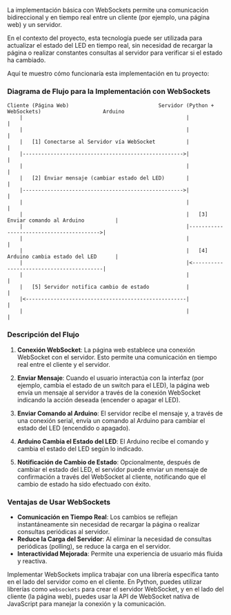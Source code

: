 La implementación básica con WebSockets permite una comunicación bidireccional y en tiempo real entre un cliente (por ejemplo, una página web) y un servidor.

En el contexto del proyecto, esta tecnología puede ser utilizada para actualizar el estado del LED en tiempo real, sin necesidad de recargar la página o realizar constantes consultas al servidor para verificar si el estado ha cambiado.

Aquí te muestro cómo funcionaría esta implementación en tu proyecto:

### Diagrama de Flujo para la Implementación con WebSockets

```
Cliente (Página Web)                             Servidor (Python + WebSockets)                    Arduino
    |                                                     |                                          |
    |                                                     |                                          |
    |   [1] Conectarse al Servidor vía WebSocket          |                                          |
    |---------------------------------------------------->|                                          |
    |                                                     |                                          |
    |   [2] Enviar mensaje (cambiar estado del LED)       |                                          |
    |---------------------------------------------------->|                                          |
    |                                                     |                                          |
    |                                                     |   [3] Enviar comando al Arduino          |
    |                                                     |----------------------------------------->|
    |                                                     |                                          |
    |                                                     |   [4] Arduino cambia estado del LED      |
    |                                                     |<-----------------------------------------|
    |                                                     |                                          |
    |   [5] Servidor notifica cambio de estado            |                                          |
    |<----------------------------------------------------|                                          |
    |                                                     |                                          |
```

### Descripción del Flujo

1. **Conexión WebSocket**: La página web establece una conexión WebSocket con el servidor. Esto permite una comunicación en tiempo real entre el cliente y el servidor.

2. **Enviar Mensaje**: Cuando el usuario interactúa con la interfaz (por ejemplo, cambia el estado de un switch para el LED), la página web envía un mensaje al servidor a través de la conexión WebSocket indicando la acción deseada (encender o apagar el LED).

3. **Enviar Comando al Arduino**: El servidor recibe el mensaje y, a través de una conexión serial, envía un comando al Arduino para cambiar el estado del LED (encendido o apagado).

4. **Arduino Cambia el Estado del LED**: El Arduino recibe el comando y cambia el estado del LED según lo indicado.

5. **Notificación de Cambio de Estado**: Opcionalmente, después de cambiar el estado del LED, el servidor puede enviar un mensaje de confirmación a través del WebSocket al cliente, notificando que el cambio de estado ha sido efectuado con éxito.

### Ventajas de Usar WebSockets

- **Comunicación en Tiempo Real**: Los cambios se reflejan instantáneamente sin necesidad de recargar la página o realizar consultas periódicas al servidor.
- **Reduce la Carga del Servidor**: Al eliminar la necesidad de consultas periódicas (polling), se reduce la carga en el servidor.
- **Interactividad Mejorada**: Permite una experiencia de usuario más fluida y reactiva.

Implementar WebSockets implica trabajar con una librería específica tanto en el lado del servidor como en el cliente. En Python, puedes utilizar librerías como `websockets` para crear el servidor WebSocket, y en el lado del cliente (la página web), puedes usar la API de WebSocket nativa de JavaScript para manejar la conexión y la comunicación.

